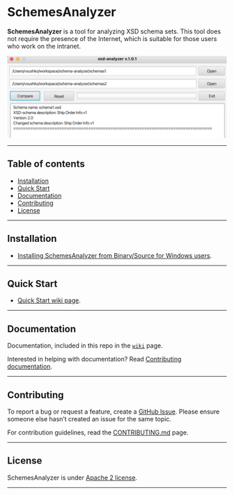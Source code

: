 <!--
Licensed to the Apache Software Foundation (ASF) under one or more
contributor license agreements.  See the NOTICE file distributed with
this work for additional information regarding copyright ownership.
The ASF licenses this file to You under the Apache License, Version 2.0
(the "License"); you may not use this file except in compliance with
the License.  You may obtain a copy of the License at

    http://www.apache.org/licenses/LICENSE-2.0

Unless required by applicable law or agreed to in writing, software
distributed under the License is distributed on an "AS IS" BASIS,
WITHOUT WARRANTIES OR CONDITIONS OF ANY KIND, either express or implied.
See the License for the specific language governing permissions and
limitations under the License.
-->

# SchemesAnalyzer

**SchemesAnalyzer** is a tool for analyzing XSD schema sets. This tool does not require the presence of the Internet, which is suitable for those users who work on the intranet.

![Screenshot](https://github.com/vsushko/SchemesAnalyzer/blob/master/screenshots/img1.png)

----

## Table of contents
- [Installation](#installation)
- [Quick Start](#quick-start)
- [Documentation](#documentation)
- [Contributing](#contributing)
- [License](#license)
----

## Installation

*   [Installing SchemesAnalyzer from
    Binary/Source for Windows users](https://github.com/vsushko/SchemesAnalyzer/tree/master/Scripts).

----

## Quick Start

*   [Quick Start wiki page](https://github.com/vsushko/SchemesAnalyzer/wiki/Quick-Start).

----

## Documentation

Documentation, included in this repo in the [`wiki`](https://github.com/vsushko/SchemesAnalyzer/wiki) page.

Interested in helping with documentation? Read [Contributing documentation](https://github.com/vsushko/SchemesAnalyzer/blob/master/CONTRIBUTING.md).

----

## Contributing

To report a bug or request a feature, create a [GitHub Issue](https://github.com/vsushko/SchemesAnalyzer/issues). Please ensure someone else hasn’t created an issue for the same topic.

For contribution guidelines, read the [CONTRIBUTING.md](https://github.com/vsushko/SchemesAnalyzer/blob/master/CONTRIBUTING.md) page.

----

## License

SchemesAnalyzer is under [Apache 2 license](http://www.apache.org/licenses/LICENSE-2.0.html).

----
